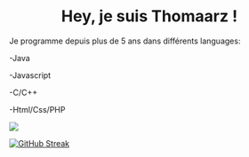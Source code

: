 <h1 style="text-align: center;">Hey, je suis Thomaarz !</h1>

Je programme depuis plus de 5 ans dans différents languages:

-Java

-Javascript

-C/C++

-Html/Css/PHP

![](https://komarev.com/ghpvc/?username=Thomaarz)


[![GitHub Streak](https://github-readme-streak-stats.herokuapp.com/?user=Thomaarz)](https://git.io/streak-stats)
